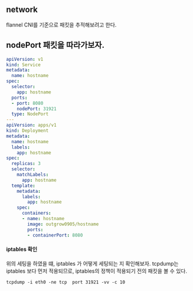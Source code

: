 ## network
flannel CNI를 기준으로 패킷을 추적해보려고 한다.


## nodePort 패킷을 따라가보자.
~~~yaml
apiVersion: v1
kind: Service
metadata:
  name: hostname
spec:
  selector:
    app: hostname
  ports:
  - port: 8080
    nodePort: 31921
  type: NodePort
---
apiVersion: apps/v1
kind: Deployment
metadata:
  name: hostname
  labels:
    app: hostname
spec:
  replicas: 3
  selector:
    matchLabels:
      app: hostname
  template:
    metadata:
      labels:
        app: hostname
    spec:
      containers:
      - name: hostname
        image: outgrow0905/hostname
        ports:
        - containerPort: 8080
~~~

#### iptables 확인
위의 세팅을 하였을 떄, iptables 가 어떻게 세팅되는 지 확인해보자.
tcpdump는 iptables 보다 먼저 적용되므로, iptables의 정책이 적용되기 전의 패킷을 볼 수 있다.

~~~
tcpdump -i eth0 -ne tcp  port 31921 -vv -c 10
~~~